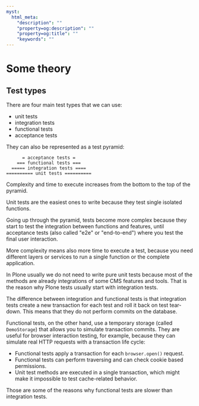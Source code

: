 ```yaml
---
myst:
  html_meta:
    "description": ""
    "property=og:description": ""
    "property=og:title": ""
    "keywords": ""
---
```


# Some theory

## Test types

There are four main test types that we can use:

- unit tests
- integration tests
- functional tests
- acceptance tests

They can also be represented as a test pyramid:

```none
      = acceptance tests =
    === functional tests ===
  ===== integration tests ====
========== unit tests ==========
```

Complexity and time to execute increases from the bottom to the top of the pyramid.

Unit tests are the easiest ones to write because they test single isolated functions.

Going up through the pyramid, tests become more complex because they start to test the integration between functions and features, until acceptance tests (also called "e2e" or "end-to-end") where you test the final user interaction.

More complexity means also more time to execute a test, because you need different layers or services to run a single function or the complete application.

In Plone usually we do not need to write pure unit tests because most of the methods are already integrations of some CMS features and tools.
That is the reason why Plone tests usually start with integration tests.

The difference between integration and functional tests is that integration tests create a new transaction for each test and roll it back on test tear-down.
This means that they do not perform commits on the database.

Functional tests, on the other hand, use a temporary storage (called `DemoStorage`) that allows you to simulate transaction commits.
They are useful for browser interaction testing, for example, because they can simulate real HTTP requests with a transaction life cycle:

- Functional tests apply a transaction for each `browser.open()` request.
- Functional tests can perform traversing and can check cookie based permissions.
- Unit test methods are executed in a single transaction, which might make it impossible to test cache-related behavior.

Those are some of the reasons why functional tests are slower than integration tests.
